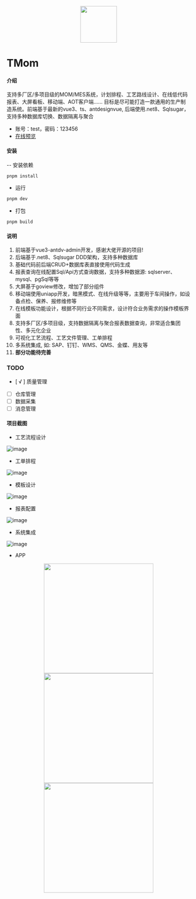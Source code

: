 
<div align=center><img src="./web/src/assets/images/logo.png" width="100"></div>

# TMom

#### 介绍
支持多厂区/多项目级的MOM/MES系统，计划排程、工艺路线设计、在线低代码报表、大屏看板、移动端、AOT客户端......
目标是尽可能打造一款通用的生产制造系统。前端基于最新的vue3、ts、antdesignvue, 后端使用.net8、Sqlsugar，支持多种数据库切换、数据隔离与聚合

- 账号：test，密码：123456
- [在线预览](https://www.yefeng.club/)
  
#### 安装

-- 安装依赖

```bash
pnpm install

```

- 运行

```bash
pnpm dev
```

- 打包

```bash
pnpm build
```


#### 说明

1. 前端基于vue3-antdv-admin开发，感谢大佬开源的项目!
2. 后端基于.net8、Sqlsugar DDD架构，支持多种数据库
3. 基础代码前后端CRUD+数据库表直接使用代码生成
4. 报表查询在线配置Sql/Api方式查询数据，支持多种数据源: sqlserver、mysql、pgSql等等
5. 大屏基于goview修改，增加了部分组件
6. 移动端使用uniapp开发，暗黑模式、在线升级等等，主要用于车间操作，如设备点检、保养、报修维修等
7. 在线模板功能设计，根据不同行业不同需求，设计符合业务需求的操作模板界面
8. 支持多厂区/多项目级，支持数据隔离与聚合报表数据查询，非常适合集团性、多元化企业
9. 可视化工艺流程、工艺文件管理、工单排程
10. 多系统集成, 如: SAP、钉钉、WMS、QMS、金蝶、用友等
11. **部分功能待完善**

### TODO

- [ √ ] 质量管理
- [   ] 仓库管理
- [   ] 数据采集
- [   ] 消息管理

#### 项目截图

- 工艺流程设计

![image](./web/src/assets/demo/1.png)

- 工单排程
  
![image](./web/src/assets/demo/2.png)

- 模板设计
  
![image](./web/src/assets/demo/3.png)

- 报表配置
  
![image](./web/src/assets/demo/4.png)

- 系统集成
  
![image](./web/src/assets/demo/5.png)

- APP
  
<div align=center>
   <img src="./web/src/assets/demo/app1.png" width="300">
   <img src="./web/src/assets/demo/app2.png" width="300">
   <img src="./web/src/assets/demo/app3.png" width="300">
</div>